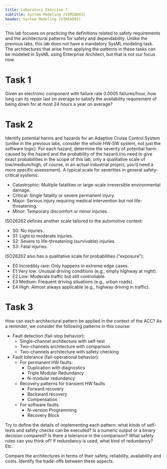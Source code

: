 ```yaml
---
title: Laboratory Exercise 7
subtitle: System Modeling (VIMIAD03)
header: System Modeling (VIMIAD03)
---
```


This lab focuses on practicing the definitions related to safety requirements and the architectural patterns for safety and dependability. Unlike the previous labs, this lab does not have a mandatory SysML modeling task. The architectures that arise from applying the patterns in these tasks can be modeled in SysML using Enterprise Architect, but that is not our focus now.

# Task 1

Given an electronic component with failure rate 0.0005 failures/hour, how long can its repair last on average to satisfy the availability requirement of being down for at most 24 hours a year on average?

# Task 2

Identify potential harms and hazards for an Adaptive Cruise Control System (unlike in the previous labs, consider the whole HW-SW system, not just the software logic). For each hazard, determine the severity of potential harm caused by the hazard and the probability of the hazard (no need to give exact probabilities in the scope of this lab, only a qualitative scale of low/medium/high; of course, in an actual industrial project, you’d need a more specific assessment). A typical scale for severities in general safety-critical systems:

- Catastrophic: Multiple fatalities or large-scale irreversible environmental damage.
- Critical: Single fatality or severe permanent injury. 
- Major: Serious injury requiring medical intervention but not life-threatening.
- Minor: Temporary discomfort or minor injuries.

ISO26262 defines another scale tailored to the automotive context:

- S0: No injuries.
- S1: Light to moderate injuries.
- S2: Severe to life-threatening (survivable) injuries.
- S3: Fatal injuries.

ISO26262 also has a qualitative scale for probabilities ("exposure"):

- E0 Incredibly rare: Only happens in extreme edge cases.
- E1 Very low: Unusual driving conditions (e.g., empty highway at night).
- E2 Low: Moderate traffic but still controllable.
- E3 Medium: Frequent driving situations (e.g., urban roads).
- E4 High: Almost always applicable (e.g., highway driving in traffic).

# Task 3

How can each architectural pattern be applied in the context of the ACC? As a reminder, we consider the following patterns in this course:

- Fault detection (fail-stop behavior):
  - Single-channel architecture with self-test
  - Two-channels architecture with comparison 
  - Two-channels architecture with safety checking
- Fault tolerance (fail-operational behavior):
  - For permanent HW faults:
    - Duplication with diagnostics
    - Triple Modular Redundancy
    - N-modular redundancy 
  - Recovery patterns for transient HW faults
    - Forward recovery
    - Backward recovery
    - Compensation 
  - For software faults:
    - N-version Programming 
    - Recovery Block

Try to define the details of implementing each pattern: what kinds of self-tests and safety checks can be executed? Is a numeric output or a binary decision compared? Is there a tolerance in the comparison? What safety rules can you think of? If redundancy is used, what kind of redundancy? Etc.

Compare the architectures in terms of their safety, reliability, availability and costs. Identify the trade-offs between these aspects.
